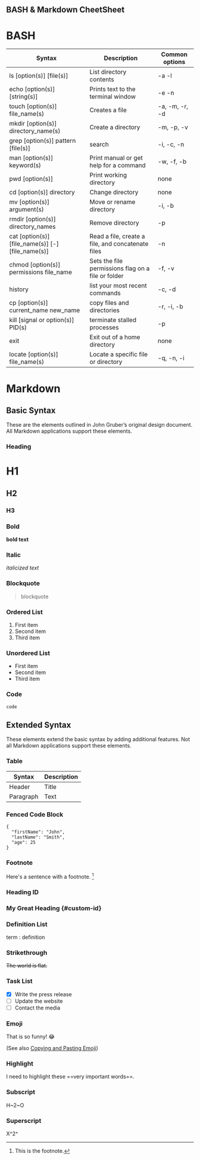 ## BASH & Markdown CheetSheet
# BASH
| Syntax | Description |Common options |
|--------|-------------|----------------|
| ls [option(s)] [file(s)]|List directory contents|-a -l |
|echo [option(s)] [string(s)]|Prints text to the terminal window|-e -n|
|touch [option(s)] file_name(s)|Creates a file|-a, -m, -r, -d|
|mkdir [option(s)] directory_name(s)|Create a directory| -m, -p, -v|
|grep [option(s)] pattern [file(s)]|search|-i, -c, -n|
|man [option(s)] keyword(s)|Print manual or get help for a command| -w, -f, -b|
|pwd [option(s)] |Print working directory|none|
|cd [option(s)] directory|Change directory|none|
|mv [option(s)] argument(s)|Move or rename directory|-i, -b|
|rmdir [option(s)] directory_names|Remove directory|-p|
|cat [option(s)] [file_name(s)] [-] [file_name(s)]|Read a file, create a file, and concatenate files|-n|
|chmod [option(s)] permissions file_name|Sets the file permissions flag on a file or folder|-f, -v|
|history|list your most recent commands| -c, -d|
| cp [option(s)] current_name new_name|copy files and directories|-r, -i, -b|
| kill [signal or option(s)] PID(s)|terminate stalled processes|-p|
|exit |Exit out of a home directory|none|
|locate [option(s)] file_name(s)|Locate a specific file or directory|-q, -n, -i|

# Markdown
## Basic Syntax

These are the elements outlined in John Gruber’s original design document. All Markdown applications support these elements.

### Heading

# H1
## H2
### H3

### Bold

**bold text**

### Italic

*italicized text*

### Blockquote

> blockquote

### Ordered List

1. First item
2. Second item
3. Third item

### Unordered List

- First item
- Second item
- Third item

### Code

`code`


## Extended Syntax

These elements extend the basic syntax by adding additional features. Not all Markdown applications support these elements.

### Table

| Syntax | Description |
| ----------- | ----------- |
| Header | Title |
| Paragraph | Text |

### Fenced Code Block

```
{
  "firstName": "John",
  "lastName": "Smith",
  "age": 25
}
```

### Footnote

Here's a sentence with a footnote. [^1]

[^1]: This is the footnote.

### Heading ID

### My Great Heading {#custom-id}

### Definition List

term
: definition

### Strikethrough

~~The world is flat.~~

### Task List

- [x] Write the press release
- [ ] Update the website
- [ ] Contact the media

### Emoji

That is so funny! :joy:

(See also [Copying and Pasting Emoji](https://www.markdownguide.org/extended-syntax/#copying-and-pasting-emoji))

### Highlight

I need to highlight these ==very important words==.

### Subscript

H~2~O

### Superscript

X^2^
